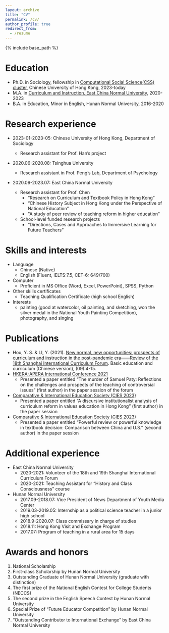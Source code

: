 ```yaml
---
layout: archive
title: "CV"
permalink: /cv/
author_profile: true
redirect_from:
  - /resume
---
```


{% include base_path %}


Education
======
* Ph.D. in Sociology, fellowship in [Computational Social Science(CSS) cluster](https://cssl.socsc.cuhk.edu.hk/zh-cn/aboutus-sc/people-sc/), Chinese University of Hong Kong, 2023-today
* M.A. in [Curriculum and Instruction, East China Normal University](http://www.kcs.ecnu.edu.cn/EN/Default.aspx), 2020-2023
* B.A. in Education, Minor in English, Hunan Normal University, 2016-2020


Research experience
======
* 2023-01-2023-05: Chinese University of Hong Kong, Department of Sociology
  * Research assistant for Prof. Han’s project                               

* 2020.06-2020.08: Tsinghua University
  * Research assistant in Prof. Peng’s Lab, Department of Psychology                

* 2020.09-2023.07: East China Normal University
  * Research assistant for Prof. Chen
    * “Research on Curriculum and Textbook Policy in Hong Kong”
    * “Chinese History Subject in Hong Kong under the Perspective of National Education”
    * "A study of peer review of teaching reform in higher education"
  * School-level funded research projects
    * “Directions, Cases and Approaches to Immersive Learning for Future Teachers”

Skills and interests
======
* Language
  *  Chinese (Native)
  *  English (Fluent, IELTS:7.5, CET-6: 649/700)
* Computer
  * Proficient in MS Office (Word, Excel, PowerPoint), SPSS, Python
* Other skills certificates
  * Teaching Qualification Certificate (high school English)
* Interests
  * painting (good at watercolor, oil painting, and sketching, won the silver medal in the National Youth Painting Competition), photography, and singing


Publications
======
* Hou, Y. S. & LI, Y. (2021). [New normal, new opportunities: prospects of curriculum and instruction in the post-pandemic era——Review of the 18th Shanghai International Curriculum Forum](https://kns.cnki.net/kcms2/article/abstract?v=3uoqIhG8C44YLTlOAiTRKibYlV5Vjs7iy_Rpms2pqwbFRRUtoUImHYy5Tfy6kcO5GD0BNVA4r-yuFibkm7C7BWx7GSYKT4dA&uniplatform=NZKPT). Basic education and curriculum (Chinese version), (09):4-15.
* [HKERA-APERA International Conference 2021](https://hkera-apera2021.com/document/HKERA-APERA_Book%20of%20Abstracts.pdf)
  * Presented a paper entitled “The murder of Samuel Paty: Reflections on the challenges and prospects of the teaching of controversial issues” (first author) in the paper session of the forum 
* [Comparative & International Education Society (CIES 2023)](https://cies2023.org/cies-homepage/)
  * Presented a paper entitled “A discursive institutionalist analysis of curriculum reform in values education in Hong Kong” (first author) in the paper session 
* [Comparative & International Education Society (CIES 2023)](https://cies2023.org/cies-homepage/)
  * Presented a paper entitled “Powerful review or powerful knowledge in textbook decision: Comparison between China and U.S.” (second author) in the paper session

  
Additional experience
======
* East China Normal University
  * 2020-2021: Volunteer of the 18th and 19th Shanghai International Curriculum Forum
  * 2020-2021: Teaching Assistant for “History and Class Consciousness” course            
* Hunan Normal University
  * 2017.09-2018.07: Vice President of News Department of Youth Media Center             
  *	2019.03-2019.05: Internship as a political science teacher in a junior high school           
  * 2018.9-2020.07: Class commissary in charge of studies                               
  *	2018.11: Hong Kong Visit and Exchange Program                                   
  *	2017.07: Program of teaching in a rural area for 15 days                              
  

Awards and honors
======
1.	National Scholarship 
2.	First-class Scholarship by Hunan Normal University
3.	Outstanding Graduate of Hunan Normal University (graduate with distinction)
4.	The first prize of the National English Contest for College Students (NECCS)
5.	The second prize in the English Speech Contest by Hunan Normal University
6.	Special Prize of “Future Educator Competition” by Hunan Normal University
7.	“Outstanding Contributor to International Exchange” by East China Normal University 


